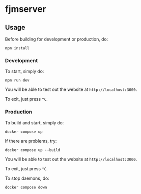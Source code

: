 
# fjmserver

## Usage

Before building for development or production, do:

```
npm install
```

### Development

To start, simply do:

```
npm run dev
```

You will be able to test out the website at `http://localhost:3000`.

To exit, just press `^C`.

### Production

To build and start, simply do:

```
docker compose up
```

If there are problems, try:

```
docker compose up --build
```

You will be able to test out the website at `http://localhost:3000`.

To exit, just press `^C`.

To stop daemons, do:
```
docker compose down
```
